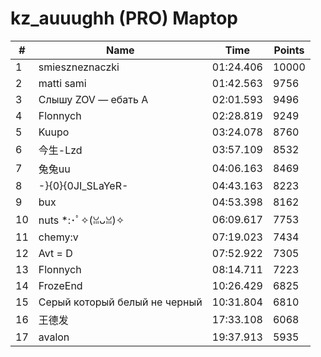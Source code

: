 # kz_auuughh (PRO) Maptop

|  # | Name | Time | Points |
|-------------- | -------------- | -------------- | -------------- | 
| 1 | smieszneznaczki | 01:24.406 | 10000 | 
| 2 | matti sami | 01:42.563 | 9756 | 
| 3 | Слышу ZOV — ебать А | 02:01.593 | 9496 | 
| 4 | Flonnych | 02:28.819 | 9249 | 
| 5 | Kuupo | 03:24.078 | 8760 | 
| 6 | 今生-Lzd | 03:57.109 | 8532 | 
| 7 | 兔兔uu | 04:06.163 | 8469 | 
| 8 | -}{0}{0JI_SLaYeR- | 04:43.163 | 8223 | 
| 9 | bux | 04:53.398 | 8162 | 
| 10 | nuts *:･ﾟ✧(ꈍᴗꈍ)✧ | 06:09.617 | 7753 | 
| 11 | chemy:v | 07:19.023 | 7434 | 
| 12 | Avt = D | 07:52.922 | 7305 | 
| 13 | Flonnych | 08:14.711 | 7223 | 
| 14 | FrozeEnd | 10:26.429 | 6825 | 
| 15 | Серый который белый не черный | 10:31.804 | 6810 | 
| 16 | 王德发 | 17:33.108 | 6068 | 
| 17 | avalon | 19:37.913 | 5935 | 

